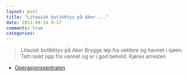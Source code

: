 ```yaml
---
layout: post
title: "Litauisk butikktyv på Aker ..."
date: 2013-09-14 9:17
comments: true
categories: 
---
```


> Litauisk butikktyv på Aker Brygge løp fra vektere og havnet i sjøen. Tatt raskt opp fra vannet og er i god behold. Kjøres arresten
- [Operasjonssentralen](https://twitter.com/oslopolitiops/status/378915371723403264)

